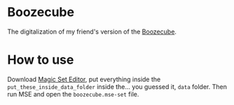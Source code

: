 # Boozecube

The digitalization of my friend's version of the [Boozecube](https://theboozecube.blogspot.com/).

# How to use

Download [Magic Set Editor](https://magicseteditor.boards.net/), put everything inside the `put_these_inside_data_folder` inside the... you guessed it, `data` folder. Then run MSE and open the `boozecube.mse-set` file.
